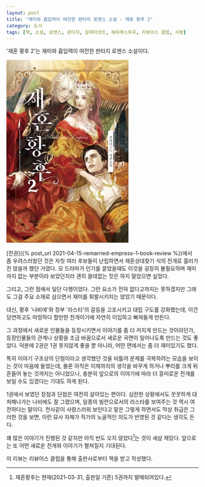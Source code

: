 ```yaml
---
layout: post
title: "재미와 흡입력이 여전한 판타지 로맨스 소설 - 재혼 황후 2"
category: 도서
tags: [책, 소설, 로맨스, 판타지, 알파타르트, 해피북스투유, 리뷰어스 클럽, 서평]
---
```


'재혼 황후 2'는
재미와 흡입력이 여전한 판타지 로맨스 소설이다.

![표지](/images/remarried-empress-2-book-h480.jpg)

[전권]({% post_url 2021-04-15-remarried-empress-1-book-review %})에서 좀 우려스러웠던 것은
자칫 여러 후보들이 난립하면서 재혼상대찾기 식의 전개로 흘러가진 않을까 했던 거였다.
모 드라마가 인기를 끌었을때도 이것을 굉장히 불필요하며 재미까지 없는 부분이라 보았던지라
괜히 쓸데없는 짓은 하지 말았으면 싶었다.

그리고, 그런 점에서 일단 다행이었다.
그런 요소가 전혀 없다고까지는 못하겠지만 그래도 그걸 주요 소재로 삼으면서 재미를 휘발시키지는 않았기 때문이다.

대신, 황후 '나비에'와 정부 '라스타'의 갈등을 고조시키고 대립 구도를 강화했는데,
이건 당연하고도 마땅하다 할만한 전개이기에 자연히 이입하고 빠져들게 만든다.

그 과정에서 새로운 인물들을 등장시키면서 이야기를 좀 더 커지게 만드는 것이라던가,
등장인물들의 관계나 상황을 조금 바꿈으로서 새로운 국면이 일어나도록 만드는 것도 좋았다.
덕분에 2권은 1권 못지않게 좋을 뿐 아니라,
어떤 면에서는 좀 더 재미있기도 했다.

특히 이야기 구조상의 단점이라고 생각했던 것을 비틀어 문제를 극복하려는 모습을 보이는 것이 마음에 들었는데,
물론 아직은 이제까지의 생각을 바꾸게 하거나 뿌리를 크게 뒤흔들어 놓는 것까지는 아니었으나,
충분히 앞으로의 이야기에 따라 더 흥미로운 전개를 보일 수도 있겠다는 기대도 하게 된다.

1권에서 보였던 장점과 단점은 여전히 살아있는 편이다.
심란한 상황에서도 꿋꿋하게 대처해나가는 나비에도 잘 그렸으며,
일종의 빌런으로서의 라스타를 보여주는 것 역시 여전하다는 말이다.
천사같이 사랑스러워 보인다고 말은 그렇게 하면서도 막상 취급은 그러한 것을 보면,
이런 묘사 자체가 작가의 노골적인 의도가 반영된 것 같다는 생각도 든다.

꽤 많은 이야기가 진행된 것 같지만 아직 반도 오지 않았다[^1]는 것이 새삼 재밌다.
앞으로는 또 어떤 새로운 전개와 이야기가 펼쳐질지 기대된다.

[^1]: 재혼황후는 현재(2021-03-31, 출판일 기준) 5권까지 발매되어있다.



<div class="im im-info">
이 리뷰는 리뷰어스 클럽을 통해 출판사로부터 책을 받고 작성했다.
</div>
